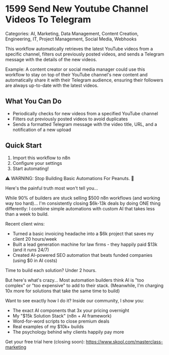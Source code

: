 # 1599 Send New Youtube Channel Videos To Telegram

Categories: AI, Marketing, Data Management, Content Creation, Engineering, IT, Project Management, Social Media, Webhooks

This workflow automatically retrieves the latest YouTube videos from a specific channel, filters out previously posted videos, and sends a Telegram message with the details of the new videos.

Example: A content creator or social media manager could use this workflow to stay on top of their YouTube channel's new content and automatically share it with their Telegram audience, ensuring their followers are always up-to-date with the latest videos.

## What You Can Do
- Periodically checks for new videos from a specified YouTube channel
- Filters out previously posted videos to avoid duplicates
- Sends a formatted Telegram message with the video title, URL, and a notification of a new upload

## Quick Start
1. Import this workflow to n8n
2. Configure your settings
3. Start automating!

⚠️ WARNING: Stop Building Basic Automations For Peanuts. 🚫

Here's the painful truth most won't tell you...

While 90% of builders are stuck selling $500 n8n workflows (and working way too hard)...
I'm consistently closing $6k-13k deals by doing ONE thing differently:
I combine simple automations with custom AI that takes less than a week to build.

Recent client wins:
* Turned a basic invoicing headache into a $6k project that saves my client 20 hours/week
* Built a lead generation machine for law firms - they happily paid $13k (and it runs 24/7)
* Created AI-powered SEO automation that beats funded companies (using $0 in AI costs)

Time to build each solution? Under 2 hours.

But here's what's crazy...
Most automation builders think AI is "too complex" or "too expensive" to add to their stack.
(Meanwhile, I'm charging 10x more for solutions that take the same time to build)

Want to see exactly how I do it?
Inside our community, I show you:
* The exact AI components that 3x your pricing overnight
* My "$15k Solution Stack" (n8n + AI framework)
* Word-for-word scripts to close premium deals
* Real examples of my $10k+ builds
* The psychology behind why clients happily pay more

Get your free trial here (closing soon): https://www.skool.com/masterclass-marketing
